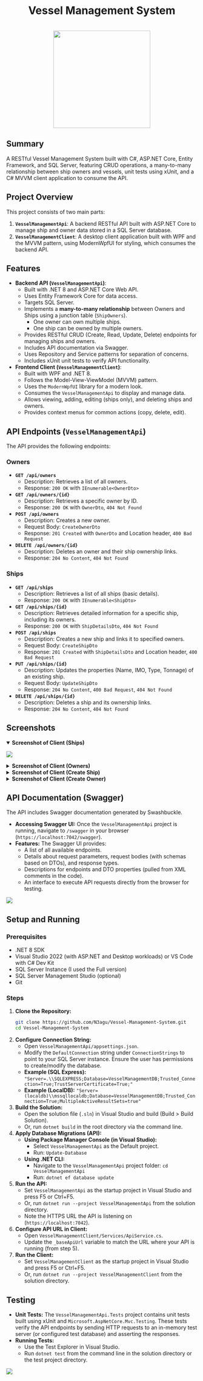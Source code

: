 <div align=center>
  <h1>Vessel Management System</h1>
<br/><img src="https://raw.githubusercontent.com/N3agu/Vessel-Management-System/refs/heads/main/VesselManagementClient/Assets/256x256.png" width="256">
</div>

## Summary
A RESTful Vessel Management System built with C#, ASP.NET Core, Entity Framework, and SQL Server, featuring CRUD operations, a many-to-many relationship between ship owners and vessels, unit tests using xUnit, and a C# MVVM client application to consume the API.

## Project Overview
This project consists of two main parts:
1.  **`VesselManagementApi`**: A backend RESTful API built with ASP.NET Core to manage ship and owner data stored in a SQL Server database.
2.  **`VesselManagementClient`**: A desktop client application built with WPF and the MVVM pattern, using ModernWpfUI for styling, which consumes the backend API.

## Features
* **Backend API (`VesselManagementApi`)**:
    * Built with .NET 8 and ASP.NET Core Web API.
    * Uses Entity Framework Core for data access.
    * Targets SQL Server.
    * Implements a **many-to-many relationship** between Owners and Ships using a junction table (`ShipOwners`).
        * One owner can own multiple ships.
        * One ship can be owned by multiple owners.
    * Provides RESTful CRUD (Create, Read, Update, Delete) endpoints for managing ships and owners.
    * Includes API documentation via Swagger.
    * Uses Repository and Service patterns for separation of concerns.
    * Includes xUnit unit tests to verify API functionality.
* **Frontend Client (`VesselManagementClient`)**:
    * Built with WPF and .NET 8.
    * Follows the Model-View-ViewModel (MVVM) pattern.
    * Uses the `ModernWpfUI` library for a modern look.
    * Consumes the `VesselManagementApi` to display and manage data.
    * Allows viewing, adding, editing (ships only), and deleting ships and owners.
    * Provides context menus for common actions (copy, delete, edit).

## API Endpoints (`VesselManagementApi`)

The API provides the following endpoints:

### Owners

* **`GET /api/owners`**
    * Description: Retrieves a list of all owners.
    * Response: `200 OK` with `IEnumerable<OwnerDto>`
* **`GET /api/owners/{id}`**
    * Description: Retrieves a specific owner by ID.
    * Response: `200 OK` with `OwnerDto`, `404 Not Found`
* **`POST /api/owners`**
    * Description: Creates a new owner.
    * Request Body: `CreateOwnerDto`
    * Response: `201 Created` with `OwnerDto` and Location header, `400 Bad Request`
* **`DELETE /api/owners/{id}`**
    * Description: Deletes an owner and their ship ownership links.
    * Response: `204 No Content`, `404 Not Found`

### Ships

* **`GET /api/ships`**
    * Description: Retrieves a list of all ships (basic details).
    * Response: `200 OK` with `IEnumerable<ShipDto>`
* **`GET /api/ships/{id}`**
    * Description: Retrieves detailed information for a specific ship, including its owners.
    * Response: `200 OK` with `ShipDetailsDto`, `404 Not Found`
* **`POST /api/ships`**
    * Description: Creates a new ship and links it to specified owners.
    * Request Body: `CreateShipDto`
    * Response: `201 Created` with `ShipDetailsDto` and Location header, `400 Bad Request`
* **`PUT /api/ships/{id}`**
    * Description: Updates the properties (Name, IMO, Type, Tonnage) of an existing ship.
    * Request Body: `UpdateShipDto`
    * Response: `204 No Content`, `400 Bad Request`, `404 Not Found`
* **`DELETE /api/ships/{id}`**
    * Description: Deletes a ship and its ownership links.
    * Response: `204 No Content`, `404 Not Found`

## Screenshots

<details open>
  <summary><strong>Screenshot of Client (Ships)</strong></summary>
  
  ![](https://raw.githubusercontent.com/N3agu/Vessel-Management-System/refs/heads/main/Images/ClientShips.png)
</details>

<details>
  <summary><strong>Screenshot of Client (Owners)</strong></summary>
  
  ![](https://raw.githubusercontent.com/N3agu/Vessel-Management-System/refs/heads/main/Images/ClientOwners.png)
</details>

<details>
  <summary><strong>Screenshot of Client (Create Ship)</strong></summary>
  
  ![](https://raw.githubusercontent.com/N3agu/Vessel-Management-System/refs/heads/main/Images/AddShipClient.png)
</details>

<details>
  <summary><strong>Screenshot of Client (Create Owner)</strong></summary>
  
  ![](https://raw.githubusercontent.com/N3agu/Vessel-Management-System/refs/heads/main/Images/AddOwnerClient.png)
</details>

## API Documentation (Swagger)
The API includes Swagger documentation generated by Swashbuckle.

* **Accessing Swagger UI:** Once the `VesselManagementApi` project is running, navigate to `/swagger` in your browser (`https://localhost:7042/swagger`).
* **Features:** The Swagger UI provides:
    * A list of all available endpoints.
    * Details about request parameters, request bodies (with schemas based on DTOs), and response types.
    * Descriptions for endpoints and DTO properties (pulled from XML comments in the code).
    * An interface to execute API requests directly from the browser for testing.

![](https://raw.githubusercontent.com/N3agu/Vessel-Management-System/refs/heads/main/Images/Swagger.png)

## Setup and Running

### Prerequisites
* .NET 8 SDK
* Visual Studio 2022 (with ASP.NET and Desktop workloads) or VS Code with C# Dev Kit
* SQL Server Instance (I used the Full version)
* SQL Server Management Studio (optional)
* Git

### Steps

1.  **Clone the Repository:**
    ```bash
    git clone https://github.com/N3agu/Vessel-Management-System.git
    cd Vessel-Management-System
    ```
2.  **Configure Connection String:**
    * Open `VesselManagementApi/appsettings.json`.
    * Modify the `DefaultConnection` string under `ConnectionStrings` to point to your SQL Server instance. Ensure the user has permissions to create/modify the database.
    * **Example (SQL Express):** `"Server=.\\SQLEXPRESS;Database=VesselManagementDB;Trusted_Connection=True;TrustServerCertificate=True;"`
    * **Example (LocalDB):** `"Server=(localdb)\\mssqllocaldb;Database=VesselManagementDB;Trusted_Connection=True;MultipleActiveResultSets=true"`
3.  **Build the Solution:**
    * Open the solution file (`.sln`) in Visual Studio and build (Build > Build Solution).
    * Or, run `dotnet build` in the root directory via the command line.
4.  **Apply Database Migrations (API):**
    * **Using Package Manager Console (in Visual Studio):**
        * Select `VesselManagementApi` as the Default project.
        * Run: `Update-Database`
    * **Using .NET CLI:**
        * Navigate to the `VesselManagementApi` project folder: `cd VesselManagementApi`
        * Run: `dotnet ef database update`
5.  **Run the API:**
    * Set `VesselManagementApi` as the startup project in Visual Studio and press F5 or Ctrl+F5.
    * Or, run `dotnet run --project VesselManagementApi` from the solution directory.
    * Note the HTTPS URL the API is listening on (`https://localhost:7042`).
6.  **Configure API URL in Client:**
    * Open `VesselManagementClient/Services/ApiService.cs`.
    * Update the `_baseApiUrl` variable to match the URL where your API is running (from step 5).
7.  **Run the Client:**
    * Set `VesselManagementClient` as the startup project in Visual Studio and press F5 or Ctrl+F5.
    * Or, run `dotnet run --project VesselManagementClient` from the solution directory.

## Testing
* **Unit Tests:** The `VesselManagementApi.Tests` project contains unit tests built using xUnit and `Microsoft.AspNetCore.Mvc.Testing`. These tests verify the API endpoints by sending HTTP requests to an in-memory test server (or configured test database) and asserting the responses.
* **Running Tests:**
    * Use the Test Explorer in Visual Studio.
    * Run `dotnet test` from the command line in the solution directory or the test project directory.

![](https://raw.githubusercontent.com/N3agu/Vessel-Management-System/refs/heads/main/Images/UnitTests.png)
